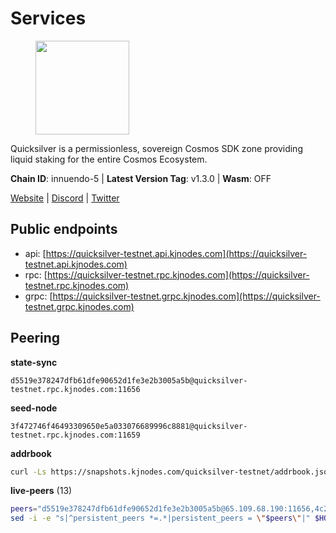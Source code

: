 # Services

<figure><img src="https://raw.githubusercontent.com/kj89/testnet_manuals/main/pingpub/logos/quicksilver.png" width="150" alt=""><figcaption></figcaption></figure>

Quicksilver is a permissionless, sovereign Cosmos SDK zone providing liquid staking for the entire Cosmos Ecosystem.

**Chain ID**: innuendo-5 | **Latest Version Tag**: v1.3.0 | **Wasm**: OFF

[Website](https://quicksilver.zone) | [Discord](https://discord.gg/quicksilverprotocol) | [Twitter](https://twitter.com/quicksilverzone)


## Public endpoints

* api: [https://quicksilver-testnet.api.kjnodes.com](https://quicksilver-testnet.api.kjnodes.com)
* rpc: [https://quicksilver-testnet.rpc.kjnodes.com](https://quicksilver-testnet.rpc.kjnodes.com)
* grpc: [https://quicksilver-testnet.grpc.kjnodes.com](https://quicksilver-testnet.grpc.kjnodes.com)

## Peering

**state-sync**

```text
d5519e378247dfb61dfe90652d1fe3e2b3005a5b@quicksilver-testnet.rpc.kjnodes.com:11656
```

**seed-node**

```text
3f472746f46493309650e5a033076689996c8881@quicksilver-testnet.rpc.kjnodes.com:11659
```

**addrbook**
```bash
curl -Ls https://snapshots.kjnodes.com/quicksilver-testnet/addrbook.json > $HOME/.quicksilverd/config/addrbook.json
```

**live-peers** (13)
```bash
peers="d5519e378247dfb61dfe90652d1fe3e2b3005a5b@65.109.68.190:11656,4c24df4acfbaaf22e5f6f3c4d11ecf02e8cc343f@195.3.220.48:26656,9e0604571aa20314c2261d70b7d8823414702715@51.159.141.209:26656,3c48a780b85d248e34e63eca5d44c624f93d09d5@135.181.59.162:11156,6c31ea769b18d7b20b2d738df7778fb9fc3fc380@18.236.225.32:26656,25410bff2fb7312d24c11b1e990507e5e3aa40b7@135.125.5.31:48656,8099f8a7c95c1676982e1a23e8452f2b10b07415@65.108.78.107:22656,c896ef12812a82eea865111c49f226849ad077db@144.76.236.90:26656,af8cfa944802a9bd510fc3407950a15e8be86c31@213.239.217.52:30656,66f9d8f52a4637dc9215cdaa8dc2977633e52bbf@95.217.144.121:26656,67224ac7f52eac4db6bb0a8de0bf8fbc5e7e0069@199.204.45.23:10656,858ba6bc33a6d13fdd9ddad344d788dcf91cf565@142.132.151.99:15651,c133c4c0c7034c8c345330f394984ad08092fc14@138.201.17.11:27656"
sed -i -e "s|^persistent_peers *=.*|persistent_peers = \"$peers\"|" $HOME/.quicksilverd/config/config.toml
```
